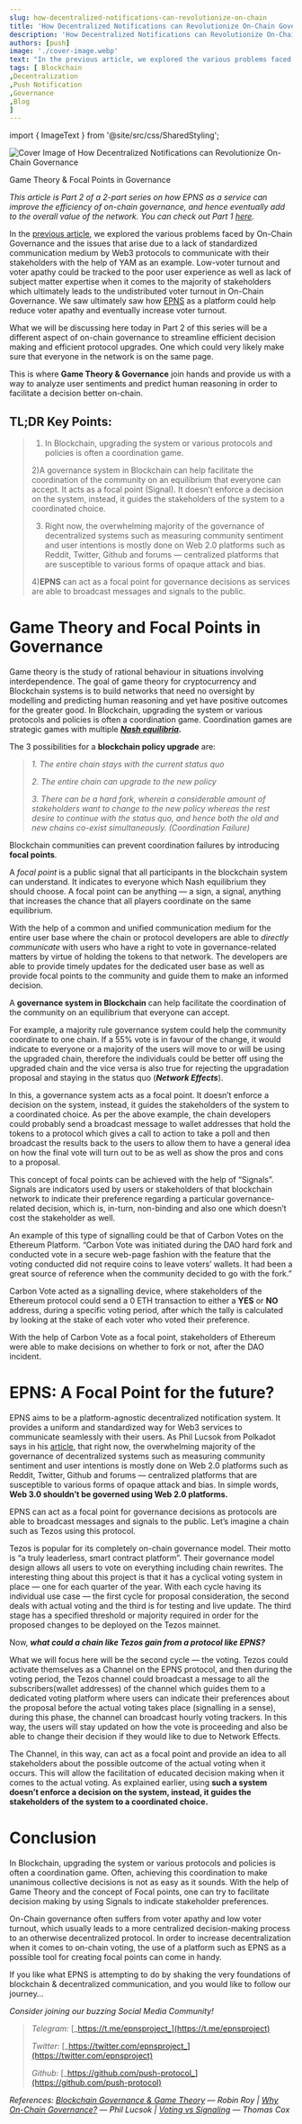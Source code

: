 ```yaml
---
slug: how-decentralized-notifications-can-revolutionize-on-chain
title: 'How Decentralized Notifications can Revolutionize On-Chain Governance (Part II)'
description: 'How Decentralized Notifications can Revolutionize On-Chain Governance (Part II)'
authors: [push]
image: './cover-image.webp'
text: "In the previous article, we explored the various problems faced by On-Chain Governance and the issues that arise due to a lack of standardized communication medium by Web3 protocols to communicate with their stakeholders with the help of YAM as an example"
tags: [ Blockchain
,Decentralization
,Push Notification
,Governance
,Blog
]
---
```


import { ImageText } from '@site/src/css/SharedStyling';

![Cover Image of How Decentralized Notifications can Revolutionize On-Chain Governance](./cover-image.webp)

<!--truncate-->

Game Theory & Focal Points in Governance

_This article is Part 2 of a 2-part series on how EPNS as a service can improve the efficiency of on-chain governance, and hence eventually add to the overall value of the network. You can check out Part 1_ [_here_](https://medium.com/ethereum-push-notification-service/how-decentralised-notifications-can-revolutionize-on-chain-governance-part-i-ff09e7465279)_._

In the [previous article](https://medium.com/ethereum-push-notification-service/how-decentralised-notifications-can-revolutionize-on-chain-governance-part-i-ff09e7465279), we explored the various problems faced by On-Chain Governance and the issues that arise due to a lack of standardized communication medium by Web3 protocols to communicate with their stakeholders with the help of YAM as an example. Low-voter turnout and voter apathy could be tracked to the poor user experience as well as lack of subject matter expertise when it comes to the majority of stakeholders which ultimately leads to the undistributed voter turnout in On-Chain Governance. We saw ultimately saw how [EPNS](https://epns.io) as a platform could help reduce voter apathy and eventually increase voter turnout.

What we will be discussing here today in Part 2 of this series will be a different aspect of on-chain governance to streamline efficient decision making and efficient protocol upgrades. One which could very likely make sure that everyone in the network is on the same page.

This is where **Game Theory & Governance** join hands and provide us with a way to analyze user sentiments and predict human reasoning in order to facilitate a decision better on-chain.

## TL;DR Key Points:

> 1. In Blockchain, upgrading the system or various protocols and policies is often a coordination game.
>
> 2)A governance system in Blockchain can help facilitate the coordination of the community on an equilibrium that everyone can accept. It acts as a focal point (Signal). It doesn’t enforce a decision on the system, instead, it guides the stakeholders of the system to a coordinated choice.
>
> 3. Right now, the overwhelming majority of the governance of decentralized systems such as measuring community sentiment and user intentions is mostly done on Web 2.0 platforms such as Reddit, Twitter, Github and forums — centralized platforms that are susceptible to various forms of opaque attack and bias.
>
> 4)**EPNS** can act as a focal point for governance decisions as services are able to broadcast messages and signals to the public.

# **Game Theory and Focal Points in Governance**

Game theory is the study of rational behaviour in situations involving interdependence. The goal of game theory for cryptocurrency and Blockchain systems is to build networks that need no oversight by modelling and predicting human reasoning and yet have positive outcomes for the greater good. In Blockchain, upgrading the system or various protocols and policies is often a coordination game. Coordination games are strategic games with multiple [**_Nash equilibria_**](https://medium.com/@robin.rrt123/blockchain-governance-game-theory-2bd28e6513e3)**_._**

The 3 possibilities for a **blockchain policy upgrade** are:

> _1\. The entire chain stays with the current status quo_
>
> _2\. The entire chain can upgrade to the new policy_
>
> _3\. There can be a hard fork, wherein a considerable amount of stakeholders want to change to the new policy whereas the rest desire to continue with the status quo, and hence both the old and new chains co-exist simultaneously. (Coordination Failure)_

Blockchain communities can prevent coordination failures by introducing **focal points**.

A _focal point_ is a public signal that all participants in the blockchain system can understand. It indicates to everyone which Nash equilibrium they should choose. A focal point can be anything — a sign, a signal, anything that increases the chance that all players coordinate on the same equilibrium.

With the help of a common and unified communication medium for the entire user base where the chain or protocol developers are able to _directly communicate_ with users who have a right to vote in governance-related matters by virtue of holding the tokens to that network. The developers are able to provide timely updates for the dedicated user base as well as provide focal points to the community and guide them to make an informed decision.

A **governance system in Blockchain** can help facilitate the coordination of the community on an equilibrium that everyone can accept.

For example, a majority rule governance system could help the community coordinate to one chain. If a 55% vote is in favour of the change, it would indicate to everyone or a majority of the users will move to or will be using the upgraded chain, therefore the individuals could be better off using the upgraded chain and the vice versa is also true for rejecting the upgradation proposal and staying in the status quo (**_Network Effects_**).

In this, a governance system acts as a focal point. It doesn’t enforce a decision on the system, instead, it guides the stakeholders of the system to a coordinated choice. As per the above example, the chain developers could probably send a broadcast message to wallet addresses that hold the tokens to a protocol which gives a call to action to take a poll and then broadcast the results back to the users to allow them to have a general idea on how the final vote will turn out to be as well as show the pros and cons to a proposal.

This concept of focal points can be achieved with the help of “Signals”. Signals are indicators used by users or stakeholders of that blockchain network to indicate their preference regarding a particular governance-related decision, which is, in-turn, non-binding and also one which doesn’t cost the stakeholder as well.

An example of this type of signalling could be that of Carbon Votes on the Ethereum Platform. “Carbon Vote was initiated during the DAO hard fork and conducted vote in a secure web-page fashion with the feature that the voting conducted did not require coins to leave voters’ wallets. It had been a great source of reference when the community decided to go with the fork.”

Carbon Vote acted as a signalling device, where stakeholders of the Ethereum protocol could send a 0 ETH transaction to either a **YES** or **NO** address, during a specific voting period, after which the tally is calculated by looking at the stake of each voter who voted their preference.

With the help of Carbon Vote as a focal point, stakeholders of Ethereum were able to make decisions on whether to fork or not, after the DAO incident.

# **EPNS: A Focal Point for the future?**

EPNS aims to be a platform-agnostic decentralized notification system. It provides a uniform and standardized way for Web3 services to communicate seamlessly with their users. As Phil Lucsok from Polkadot says in his [article](https://medium.com/polkadot-network/why-on-chain-governance-82ecf28f314c), that right now, the overwhelming majority of the governance of decentralized systems such as measuring community sentiment and user intentions is mostly done on Web 2.0 platforms such as Reddit, Twitter, Github and forums — centralized platforms that are susceptible to various forms of opaque attack and bias. In simple words, **Web 3.0 shouldn’t be governed using Web 2.0 platforms.**

EPNS can act as a focal point for governance decisions as protocols are able to broadcast messages and signals to the public. Let’s imagine a chain such as Tezos using this protocol.

Tezos is popular for its completely on-chain governance model. Their motto is “a truly leaderless, smart contract platform”. Their governance model design allows all users to vote on everything including chain rewrites. The interesting thing about this project is that it has a cyclical voting system in place — one for each quarter of the year. With each cycle having its individual use case — the first cycle for proposal consideration, the second deals with actual voting and the third is for testing and live update. The third stage has a specified threshold or majority required in order for the proposed changes to be deployed on the Tezos mainnet.

Now, **_what could a chain like Tezos gain from a protocol like EPNS?_**

What we will focus here will be the second cycle — the voting. Tezos could activate themselves as a Channel on the EPNS protocol, and then during the voting period, the Tezos channel could broadcast a message to all the subscribers(wallet addresses) of the channel which guides them to a dedicated voting platform where users can indicate their preferences about the proposal before the actual voting takes place (signalling in a sense), during this phase, the channel can broadcast hourly voting trackers. In this way, the users will stay updated on how the vote is proceeding and also be able to change their decision if they would like to due to Network Effects.

The Channel, in this way, can act as a focal point and provide an idea to all stakeholders about the possible outcome of the actual voting when it occurs. This will allow the facilitation of educated decision making when it comes to the actual voting. As explained earlier, using **such a system doesn’t enforce a decision on the system, instead, it guides the stakeholders of the system to a coordinated choice.**

# **Conclusion**

In Blockchain, upgrading the system or various protocols and policies is often a coordination game. Often, achieving this coordination to make unanimous collective decisions is not as easy as it sounds. With the help of Game Theory and the concept of Focal points, one can try to facilitate decision making by using Signals to indicate stakeholder preferences.

On-Chain governance often suffers from voter apathy and low voter turnout, which usually leads to a more centralized decision-making process to an otherwise decentralized protocol. In order to increase decentralization when it comes to on-chain voting, the use of a platform such as EPNS as a possible tool for creating focal points can come in handy.

If you like what EPNS is attempting to do by shaking the very foundations of blockchain & decentralized communication, and you would like to follow our journey…

_Consider joining our buzzing Social Media Community!_

> _Telegram:_ [_https://t.me/epnsproject_](https://t.me/epnsproject)
>
> _Twitter:_ [_https://twitter.com/epnsproject_](https://twitter.com/epnsproject)
>
> _Github:_ [_https://github.com/push-protocol_](https://github.com/push-protocol)

_References:_ [_Blockchain Governance & Game Theory_](https://medium.com/@robin.rrt123/blockchain-governance-game-theory-2bd28e6513e3) _— Robin Roy |_ [_Why On-Chain Governance?_](https://medium.com/polkadot-network/why-on-chain-governance-82ecf28f314c) _— Phil Lucsok |_ [_Voting vs Signaling_](https://medium.com/strongblock-consulting/voting-vs-signaling-in-blockchain-governance-24ddacdaab9d) _— Thomas Cox_
